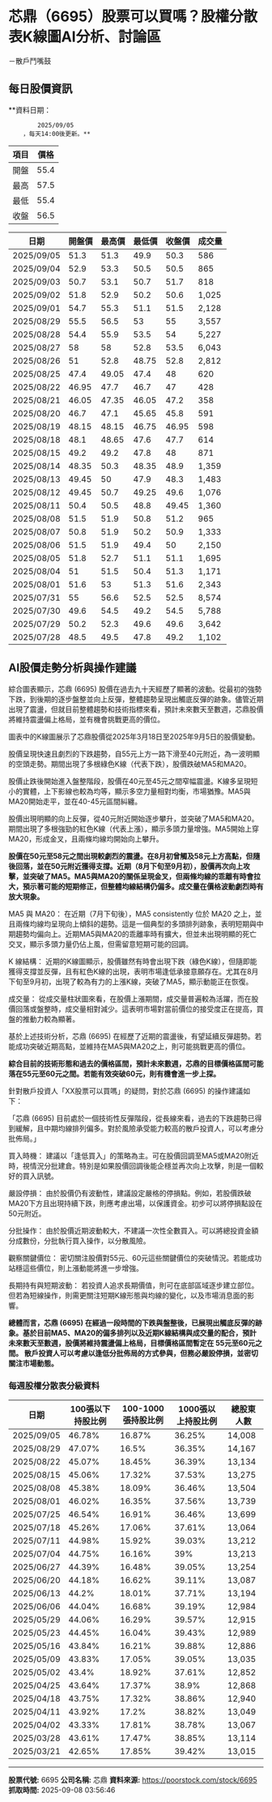 # 芯鼎（6695）股票可以買嗎？股權分散表K線圖AI分析、討論區
－散戶鬥嘴鼓

## 每日股價資訊

**資料日期：
        
            2025/09/05
        ，每天14:00後更新。**

| 項目 | 價格 |
|------|------|
| 開盤 | 55.4 |
| 最高 | 57.5 |
| 最低 | 55.4 |
| 收盤 | 56.5 |

| 日期 | 開盤價 | 最高價 | 最低價 | 收盤價 | 成交量 |
|------|--------|--------|--------|--------|--------|
| 2025/09/05 | 51.3 | 51.3 | 49.9 | 50.3 | 586 |
| 2025/09/04 | 52.9 | 53.3 | 50.5 | 50.5 | 865 |
| 2025/09/03 | 50.7 | 53.1 | 50.7 | 51.7 | 818 |
| 2025/09/02 | 51.8 | 52.9 | 50.2 | 50.6 | 1,025 |
| 2025/09/01 | 54.7 | 55.3 | 51.1 | 51.5 | 2,128 |
| 2025/08/29 | 55.5 | 56.5 | 53 | 55 | 3,557 |
| 2025/08/28 | 54.4 | 55.9 | 53.5 | 54 | 5,227 |
| 2025/08/27 | 58 | 58 | 52.8 | 53.5 | 6,043 |
| 2025/08/26 | 51 | 52.8 | 48.75 | 52.8 | 2,812 |
| 2025/08/25 | 47.4 | 49.05 | 47.4 | 48 | 620 |
| 2025/08/22 | 46.95 | 47.7 | 46.7 | 47 | 428 |
| 2025/08/21 | 46.05 | 47.35 | 46.05 | 47.2 | 358 |
| 2025/08/20 | 46.7 | 47.1 | 45.65 | 45.8 | 591 |
| 2025/08/19 | 48.15 | 48.15 | 46.75 | 46.95 | 598 |
| 2025/08/18 | 48.1 | 48.65 | 47.6 | 47.7 | 614 |
| 2025/08/15 | 49.2 | 49.2 | 47.8 | 48 | 871 |
| 2025/08/14 | 48.35 | 50.3 | 48.35 | 48.9 | 1,359 |
| 2025/08/13 | 49.45 | 50 | 47.9 | 48.3 | 1,483 |
| 2025/08/12 | 49.45 | 50.7 | 49.25 | 49.6 | 1,076 |
| 2025/08/11 | 50.4 | 50.5 | 48.8 | 49.45 | 1,360 |
| 2025/08/08 | 51.5 | 51.9 | 50.8 | 51.2 | 965 |
| 2025/08/07 | 50.8 | 51.9 | 50.2 | 50.9 | 1,333 |
| 2025/08/06 | 51.5 | 51.9 | 49.4 | 50 | 2,150 |
| 2025/08/05 | 51.8 | 52.7 | 51.1 | 51.1 | 1,695 |
| 2025/08/04 | 51 | 51.5 | 50.4 | 51.3 | 1,171 |
| 2025/08/01 | 51.6 | 53 | 51.3 | 51.6 | 2,343 |
| 2025/07/31 | 55 | 56.6 | 52.5 | 52.5 | 8,574 |
| 2025/07/30 | 49.6 | 54.5 | 49.2 | 54.5 | 5,788 |
| 2025/07/29 | 50.2 | 52.3 | 49.6 | 49.6 | 3,642 |
| 2025/07/28 | 48.5 | 49.5 | 47.8 | 49.2 | 1,102 |

## AI股價走勢分析與操作建議

綜合圖表顯示，芯鼎 (6695) 股價在過去九十天經歷了顯著的波動。從最初的強勢下跌，到後期的逐步盤整並向上反彈，整體趨勢呈現出觸底反彈的跡象。儘管近期出現了震盪，但就目前整體趨勢和技術指標來看，預計未來數天至數週，芯鼎股價將維持震盪偏上格局，並有機會挑戰更高的價位。

圖表中的K線圖展示了芯鼎股價從2025年3月18日至2025年9月5日的股價變動。

股價呈現快速且劇烈的下跌趨勢，自55元上方一路下滑至40元附近，為一波明顯的空頭走勢。期間出現了多根綠色K線（代表下跌），股價跌破MA5和MA20。

股價止跌後開始進入盤整階段，股價在40元至45元之間窄幅震盪。K線多呈現短小的實體，上下影線也較為均等，顯示多空力量相對均衡，市場猶豫。MA5與MA20開始走平，並在40-45元區間糾纏。

股價出現明顯的向上反彈，從40元附近開始逐步攀升，並突破了MA5和MA20。期間出現了多根強勁的紅色K線（代表上漲），顯示多頭力量增強。MA5開始上穿MA20，形成金叉，且兩條均線均開始向上攀升。

**股價在50元至58元之間出現較劇烈的震盪。在8月初曾觸及58元上方高點，但隨後回落，並在50元附近獲得支撐。近期（8月下旬至9月初），股價再次向上攻擊，並突破了MA5。MA5與MA20的關係呈現金叉，但兩條均線的乖離有時會拉大，預示著可能的短期修正，但整體均線結構仍偏多。成交量在價格波動劇烈時有放大現象。**

MA5 與 MA20： 在近期（7月下旬後），MA5 consistently 位於 MA20 之上，並且兩條均線均呈現向上傾斜的趨勢。這是一個典型的多頭排列跡象，表明短期與中期趨勢均偏向上。近期MA5與MA20的乖離率時有擴大，但並未出現明顯的死亡交叉，顯示多頭力量仍佔上風，但需留意短期可能的回調。

K 線結構： 近期的K線圖顯示，股價雖然有時會出現下跌（綠色K線），但隨即能獲得支撐並反彈，且有紅色K線的出現，表明市場逢低承接意願存在。尤其在8月下旬至9月初，出現了較為有力的上漲K線，突破了MA5，顯示動能正在恢復。

成交量： 從成交量柱狀圖來看，在股價上漲期間，成交量普遍較為活躍，而在股價回落或盤整時，成交量相對減少。這表明市場對當前價位的接受度正在提高，買盤的推動力較為顯著。

基於上述技術分析，芯鼎 (6695) 在經歷了近期的震盪後，有望延續反彈趨勢。若能成功突破近期高點，並維持在MA5與MA20之上，則可能挑戰更高的價位。

**綜合目前的技術形態和過去的價格區間，預計未來數週，芯鼎的目標價格區間可能落在55元至60元之間。若能有效突破60元，則有機會進一步上探。**

針對散戶投資人「XX股票可以買嗎」的疑問，對於芯鼎 (6695) 的操作建議如下：

「芯鼎 (6695) 目前處於一個技術性反彈階段，從長線來看，過去的下跌趨勢已得到緩解，且中期均線排列偏多。對於風險承受能力較高的散戶投資人，可以考慮分批佈局。」

買入時機： 建議以「逢低買入」的策略為主。可在股價回調至MA5或MA20附近時，視情況分批建倉。特別是如果股價回調後能企穩並再次向上攻擊，則是一個較好的買入訊號。

嚴設停損： 由於股價仍有波動性，建議設定嚴格的停損點。例如，若股價跌破MA20下方且出現持續下跌，則應考慮出場，以保護資金。初步可以將停損點設在50元附近。

分批操作： 由於股價近期波動較大，不建議一次性全數買入。可以將總投資金額分成數份，分批執行買入操作，以分散風險。

觀察關鍵價位： 密切關注股價對55元、60元這些關鍵價位的突破情況。若能成功站穩這些價位，則上漲動能將進一步增強。

長期持有與短期波動： 若投資人追求長期價值，則可在底部區域逐步建立部位。但若為短線操作，則需更關注短期K線形態與均線的變化，以及市場消息面的影響。

**總體而言，芯鼎 (6695) 在經過一段時間的下跌與盤整後，已展現出觸底反彈的跡象。基於目前MA5、MA20的偏多排列以及近期K線結構與成交量的配合，預計未來數天至數週，股價將維持震盪偏上格局，目標價格區間暫定在 55元至60元之間。 散戶投資人可以考慮以逢低分批佈局的方式參與，但務必嚴設停損，並密切關注市場動態。**

### 每週股權分散表分級資料

| 日期 | 100張以下持股比例 | 100-1000張持股比例 | 1000張以上持股比例 | 總股東人數 |
|------|-------------------|--------------------|--------------------|----------|
| 2025/09/05 | 46.78% | 16.87% | 36.25% | 14,008 |
| 2025/08/29 | 47.07% | 16.5% | 36.35% | 14,167 |
| 2025/08/22 | 45.07% | 18.45% | 36.39% | 13,134 |
| 2025/08/15 | 45.06% | 17.32% | 37.53% | 13,275 |
| 2025/08/08 | 45.38% | 18.09% | 36.46% | 13,504 |
| 2025/08/01 | 46.02% | 16.35% | 37.56% | 13,739 |
| 2025/07/25 | 46.54% | 16.91% | 36.46% | 13,699 |
| 2025/07/18 | 45.26% | 17.06% | 37.61% | 13,064 |
| 2025/07/11 | 44.98% | 15.92% | 39.03% | 13,212 |
| 2025/07/04 | 44.75% | 16.16% | 39% | 13,213 |
| 2025/06/27 | 44.39% | 16.48% | 39.05% | 13,254 |
| 2025/06/20 | 44.18% | 16.62% | 39.11% | 13,087 |
| 2025/06/13 | 44.2% | 18.01% | 37.71% | 13,194 |
| 2025/06/06 | 44.04% | 16.68% | 39.19% | 12,984 |
| 2025/05/29 | 44.06% | 16.29% | 39.57% | 12,915 |
| 2025/05/23 | 44.45% | 16.04% | 39.43% | 12,989 |
| 2025/05/16 | 43.84% | 16.21% | 39.88% | 12,886 |
| 2025/05/09 | 43.83% | 17.05% | 39.05% | 13,035 |
| 2025/05/02 | 43.4% | 18.92% | 37.61% | 12,852 |
| 2025/04/25 | 43.64% | 17.37% | 38.9% | 12,868 |
| 2025/04/18 | 43.75% | 17.32% | 38.86% | 12,940 |
| 2025/04/11 | 43.92% | 17.2% | 38.82% | 13,049 |
| 2025/04/02 | 43.33% | 17.81% | 38.78% | 13,067 |
| 2025/03/28 | 43.61% | 17.47% | 38.85% | 13,114 |
| 2025/03/21 | 42.65% | 17.85% | 39.42% | 13,015 |

---

**股票代號:** 6695
**公司名稱:** 芯鼎
**資料來源:** https://poorstock.com/stock/6695
**抓取時間:** 2025-09-08 03:56:46